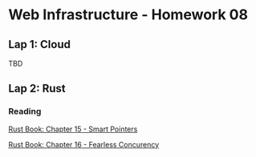 # Web Infrastructure - Homework 08

## Lap 1: Cloud

TBD

## Lap 2: Rust

### Reading

[Rust Book: Chapter 15 - Smart Pointers](https://rust-book.cs.brown.edu/ch15-00-smart-pointers.html)

[Rust Book: Chapter 16 - Fearless Concurency](https://rust-book.cs.brown.edu/ch16-00-concurrency.html)